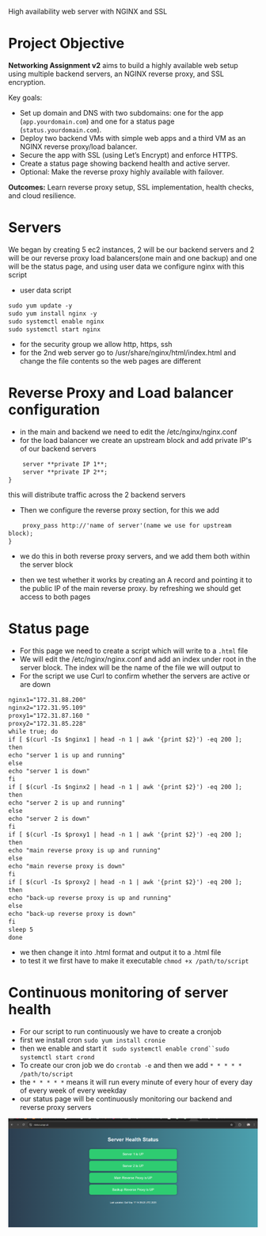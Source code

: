 High availability web server with NGINX and SSL

# Project Objective

**Networking Assignment v2** aims to build a highly available web setup using multiple backend servers, an NGINX reverse proxy, and SSL encryption.

Key goals:

- Set up domain and DNS with two subdomains: one for the app (`app.yourdomain.com`) and one for a status page (`status.yourdomain.com`).
- Deploy two backend VMs with simple web apps and a third VM as an NGINX reverse proxy/load balancer.
- Secure the app with SSL (using Let’s Encrypt) and enforce HTTPS.
- Create a status page showing backend health and active server.
- Optional: Make the reverse proxy highly available with failover.

**Outcomes:** Learn reverse proxy setup, SSL implementation, health checks, and cloud resilience.  

# Servers

We began by creating 5 ec2 instances, 2 will be our backend servers and 2 will be our reverse proxy load balancers(one main and one backup) and one will be the status page, and using user data we configure nginx with this script 
- user data script
```#!/bin/bash
sudo yum update -y
sudo yum install nginx -y
sudo systemctl enable nginx
sudo systemctl start nginx
```

- for the security group we allow http, https, ssh 
- for the 2nd web server go to /usr/share/nginx/html/index.html and change the file contents so the web pages are different


# Reverse Proxy and Load balancer configuration

- in the main and backend we need to edit the /etc/nginx/nginx.conf
- for the load balancer we create an upstream block and add private IP's of our backend servers
``` upstream 'name of server' {
    server **private IP 1**;
    server **private IP 2**;
}
```
this will distribute traffic across the 2 backend servers

- Then we configure the reverse proxy section, for this we add
``` location / {
    proxy_pass http://'name of server'(name we use for upstream block);
}
```
- we do this in both reverse proxy servers, and we add them both within the server block

- then we test whether it works by creating an A record and pointing it to the public IP of the main reverse proxy. by refreshing we should get access to both pages

# Status page

- For this page we need to create a script which will write to a `.html` file 
- We will edit the /etc/nginx/nginx.conf and add an index under root in the server block. The index will be the name of the file we will output to
- For the script we use Curl to confirm whether the servers are active or are down
```#!/bin/bash
nginx1="172.31.88.200"
nginx2="172.31.95.109"
proxy1="172.31.87.160 "
proxy2="172.31.85.228"
while true; do
if [ $(curl -Is $nginx1 | head -n 1 | awk '{print $2}') -eq 200 ]; then
echo "server 1 is up and running"
else
echo "server 1 is down"
fi
if [ $(curl -Is $nginx2 | head -n 1 | awk '{print $2}') -eq 200 ]; then
echo "server 2 is up and running"
else
echo "server 2 is down"
fi
if [ $(curl -Is $proxy1 | head -n 1 | awk '{print $2}') -eq 200 ]; then
echo "main reverse proxy is up and running"
else
echo "main reverse proxy is down"
fi
if [ $(curl -Is $proxy2 | head -n 1 | awk '{print $2}') -eq 200 ]; then
echo "back-up reverse proxy is up and running"
else
echo "back-up reverse proxy is down"
fi
sleep 5
done
```
- we then change it into .html format and output it to a .html file
- to test it we first have to make it executable `chmod +x /path/to/script`


# Continuous monitoring of server health

- For our script to run continuously we have to create a cronjob
- first we install cron `sudo yum install cronie`
- then we enable and start it ` sudo systemctl enable crond``sudo systemctl start crond`
- To create our cron job we do `crontab -e` and then we add `* * * * * /path/to/script`
- the `* * * * *` means it will run every minute of every hour of every day of every week of every weekday
- our status page will be continuously monitoring our backend and reverse proxy servers

![status](images/status.png)
